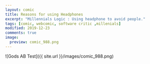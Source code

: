 ```yaml
---
layout: comic
title: Reasons for using Headphones
excerpt: "Millennials Logic : Using headphone to avoid people."
tags: [comic, webcomic, software critic ,millenials]
modified: 2019-12-23
comments: true
image:
  preview: comic_988.png
---
```


![Gods AB Test]({{ site.url }}/images/comic_988.png)  
